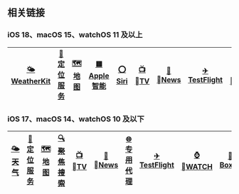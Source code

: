 ## 相关链接

### iOS 18、macOS 15、watchOS 11 及以上

| [🌤<br/>WeatherKit](/guide/Weather/weather-kit) | [📍<br/>定位服务](/guide/GeoServices/location-service) | [🗺️<br/>地图](/guide/GeoServices/maps) | [🟥<br/>Apple 智能](/guide/Siri/apple-intelligence) | [⭕<br/>Siri](/guide/Siri/siri) | [📺<br/>TV](/guide/apple-tv) | [📰<br/>News](/guide/apple-news) | [✈<br/>TestFlight](/guide/test-flight) | [⌚️<br/>WATCH](/guide/apple-watch) | [🧰<br/>BoxJs](/guide/box-js) |
| :--------------------------------------------: | :----------------------------------------------------: | :------------------------------------: | :-------------------------------------------------: | :-----------------------------: | :---------------------------: | :-------------------------------: | :------------------------------------: | :----------------------------------: | ----------------------------- |

### iOS 17、macOS 14、watchOS 10 及以下

| [~~🌤<br/>天气~~](/guide/Weather/weather) | [📍<br/>定位服务](/guide/GeoServices/location-service) | [🗺️<br/>地图](/guide/GeoServices/maps) | [~~🔍<br/>聚焦搜索~~](/guide/Siri/spotlight) | [📺<br/>TV](/guide/apple-tv) | [📰<br/>News](/guide/apple-news) | [~~🌐<br/>专用代理~~](/guide/private-relay) | [✈<br/>TestFlight](/guide/test-flight) | [⌚️<br/>WATCH](/guide/apple-watch) | [🧰<br/>BoxJs](/guide/box-js) |
| :--------------------------------------: | :----------------------------------------------------: | :------------------------------------: | :------------------------------------------: | :---------------------------: | :-------------------------------: | :-----------------------------------------: | :------------------------------------: | :----------------------------------: | :---------------------------: |
